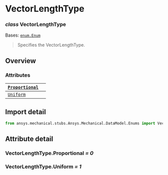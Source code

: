 # VectorLengthType

### *class* VectorLengthType

Bases: [`enum.Enum`](https://docs.python.org/3/library/enum.html#enum.Enum)

> Specifies the VectorLengthType.

> <!-- !! processed by numpydoc !! -->

## Overview

### Attributes

| [`Proportional`](#VectorLengthType.Proportional)   |    |
|----------------------------------------------------|----|
| [`Uniform`](#VectorLengthType.Uniform)             |    |

## Import detail

```python
from ansys.mechanical.stubs.Ansys.Mechanical.DataModel.Enums import VectorLengthType
```

## Attribute detail

### VectorLengthType.Proportional *= 0*

### VectorLengthType.Uniform *= 1*
